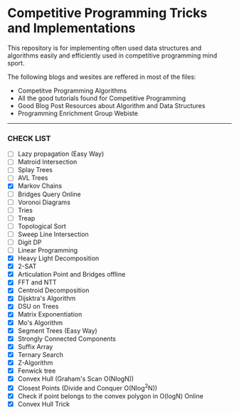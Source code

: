 # Competitive Programming Tricks and Implementations

This repository is for implementing often used data structures and algorithms easily and efficiently used in competitive programming mind sport.

The following blogs and wesites are reffered in most of the files:

* <a href="https://cp-algorithms.com" target="_blank" style="text-decoration:none;"> Competitve Programming Algorithms</a>
* <a href="https://codeforces.com/blog/entry/57282" target="_blank" style="text-decoration:none;">All the good tutorials found for Competitive Programming </a> 
* <a href="https://codeforces.com/blog/entry/13529" target="_blank" style="text-decoration:none;">Good Blog Post Resources about Algorithm and Data Structures</a>
* <a href="http://wcipeg.com/wiki/Special:AllPages" target="_blank" style="text-decoration:none;">Programming Enrichment Group Webiste</a>
___
### CHECK LIST
* [ ] Lazy propagation (Easy Way)
* [ ] Matroid Intersection
* [ ] Splay Trees
* [ ] AVL Trees
* [x] Markov Chains
* [ ] Bridges Query Online
* [ ] Voronoi Diagrams
* [ ] Tries
* [ ] Treap
* [ ] Topological Sort
* [ ] Sweep Line Intersection
* [ ] Digit DP
* [ ] Linear Programming
* [x] Heavy Light Decomposition
* [x] 2-SAT
* [x] Articulation Point and Bridges offline
* [x] FFT and NTT
* [x] Centroid Decomposition
* [x] Dijsktra's Algorithm
* [x] DSU on Trees
* [x] Matrix Exponentiation
* [x] Mo's Algorithm
* [x] Segment Trees (Easy Way)
* [x] Strongly Connected Components
* [x] Suffix Array
* [x] Ternary Search
* [x] Z-Algorithm
* [x] Fenwick tree
* [x] Convex Hull (Graham's Scan O(NlogN))
* [x] Closest Points (Divide and Conquer O(Nlog<sup>2</sup>N))
* [x] Check if point belongs to the convex polygon in O(logN) Online
* [x] Convex Hull Trick
